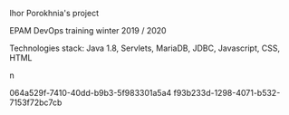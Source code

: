 Ihor Porokhnia's project


EPAM DevOps  training winter 2019 / 2020

Technologies stack: Java 1.8, Servlets, MariaDB, JDBC, Javascript, CSS, HTML



n

064a529f-7410-40dd-b9b3-5f983301a5a4
f93b233d-1298-4071-b532-7153f72bc7cb
